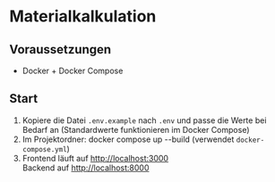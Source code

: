 # Materialkalkulation

## Voraussetzungen
- Docker + Docker Compose

## Start

1. Kopiere die Datei `.env.example` nach `.env` und passe die Werte bei Bedarf an (Standardwerte funktionieren im Docker Compose)
2. Im Projektordner: docker compose up --build (verwendet `docker-compose.yml`)
3. Frontend läuft auf [http://localhost:3000](http://localhost:3000)  
Backend auf [http://localhost:8000](http://localhost:8000)
